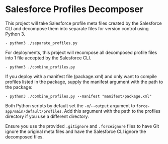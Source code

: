 # Salesforce Profiles Decomposer

This project will take Salesforce profile meta files created by the Salesforce CLI and decompose them into separate files for version control using Python 3.

`- python3 ./separate_profiles.py`

For deployments, this project will recompose all decomposed profile files into 1 file accepted by the Salesforce CLI.

`- python3 ./combine_profiles.py`

If you deploy with a manifest file (package.xml) and only want to compile profiles listed in the package, supply the manifest argument with the path to the package:

`- python3 ./combine_profiles.py --manifest "manifest/package.xml"`

Both Python scripts by default set the `-o`/`--output` argument to `force-app/main/default/profiles`. Add this argument with the path to the profiles directory if you use a different directory.

Ensure you use the provided `.gitignore` and `.forceignore` files to have Git ignore the original meta files and have the Salesforce CLI ignore the decomposed files.
